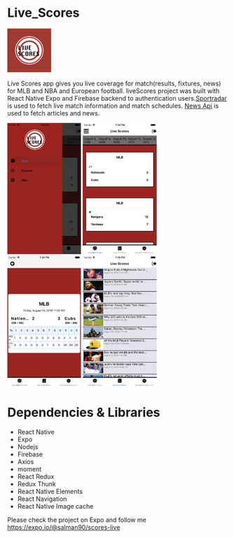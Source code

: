 # Live_Scores
<img
 src='assets/logoIcon.png'
 width="100"
/>

Live Scores app gives you live coverage for match(results, fixtures, news) for MLB  and NBA and European football. liveScores project was built with React Native Expo and Firebase backend to authentication users.<a href='https://developer.sportradar.com'/>Sportradar</a> is used to fetch live match information and match schedules.  <a href='https://newsapi.org/sources'>News Api</a> is used to fetch articles and news.


<img                                
 src='assets/drawerNav.png'
 height='300'
/>
<img                                
 src='assets/HomeScreen.png'
 height='300'
/>
<img                                
 src='assets/matchDetails.png'
 height='300'
/>
<img                                
 src='assets/newsPage.png'
 height='300'
/>

# Dependencies & Libraries
<ul>
<li>React Native</li>
<li>Expo</li>
<li>Nodejs</li>
<li>Firebase</li>
<li>Axios</li>
<li>moment</li>
<li>React Redux</li>
<li>Redux Thunk</li>
<li>React Native Elements</li>
<li>React Navigation</li>
<li>React Native Image cache</li>
</ul>

Please check the project on Expo and follow me
https://expo.io/@salman90/scores-live

